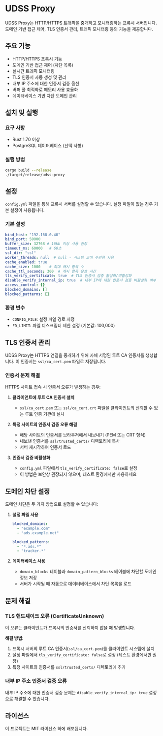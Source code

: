 # UDSS Proxy

UDSS Proxy는 HTTP/HTTPS 트래픽을 중개하고 모니터링하는 프록시 서버입니다. 도메인 기반 접근 제어, TLS 인증서 관리, 트래픽 모니터링 등의 기능을 제공합니다.

## 주요 기능

- HTTP/HTTPS 프록시 기능
- 도메인 기반 접근 제어 (차단 목록)
- 실시간 트래픽 모니터링
- TLS 인증서 자동 생성 및 관리
- 내부 IP 주소에 대한 인증서 검증 옵션
- 버퍼 풀 최적화로 메모리 사용 효율화
- 데이터베이스 기반 차단 도메인 관리

## 설치 및 실행

### 요구 사항
- Rust 1.70 이상
- PostgreSQL 데이터베이스 (선택 사항)

### 실행 방법
```bash
cargo build --release
./target/release/udss-proxy
```

## 설정

`config.yml` 파일을 통해 프록시 서버를 설정할 수 있습니다. 설정 파일이 없는 경우 기본 설정이 사용됩니다.

### 기본 설정
```yaml
bind_host: "192.168.0.40"
bind_port: 50000
buffer_size: 32768 # 16kb 이상 사용 권장
timeout_ms: 60000   # 60초
ssl_dir: "ssl"
worker_threads: null  # null - 시스템 코어 수만큼 사용
cache_enabled: true
cache_size: 1000    # 최대 캐시 항목 수
cache_ttl_seconds: 300  # 캐시 항목 유효 시간
tls_verify_certificate: true  # TLS 인증서 검증 활성화/비활성화
disable_verify_internal_ip: true  # 내부 IP에 대한 인증서 검증 비활성화 여부
access_control: {}
blocked_domains: []
blocked_patterns: []
```

### 환경 변수
- `CONFIG_FILE`: 설정 파일 경로 지정
- `FD_LIMIT`: 파일 디스크립터 제한 설정 (기본값: 100,000)

## TLS 인증서 관리

UDSS Proxy는 HTTPS 연결을 중개하기 위해 자체 서명된 루트 CA 인증서를 생성합니다. 이 인증서는 `ssl/ca_cert.pem` 파일로 저장됩니다.

### 인증서 문제 해결

HTTPS 사이트 접속 시 인증서 오류가 발생하는 경우:

1. **클라이언트에 루트 CA 인증서 설치**
   - `ssl/ca_cert.pem` 또는 `ssl/ca_cert.crt` 파일을 클라이언트의 신뢰할 수 있는 루트 인증 기관에 설치

2. **특정 사이트의 인증서 검증 오류 해결**
   - 해당 사이트의 인증서를 브라우저에서 내보내기 (PEM 또는 CRT 형식)
   - 내보낸 인증서를 `ssl/trusted_certs/` 디렉토리에 복사
   - 서버 재시작하여 인증서 로드

3. **인증서 검증 비활성화**
   - `config.yml` 파일에서 `tls_verify_certificate: false`로 설정
   - 이 방법은 보안상 권장되지 않으며, 테스트 환경에서만 사용하세요

## 도메인 차단 설정

도메인 차단은 두 가지 방법으로 설정할 수 있습니다:

1. **설정 파일 사용**
   ```yaml
   blocked_domains:
     - "example.com"
     - "ads.example.net"
   
   blocked_patterns:
     - "*.ads.*"
     - "tracker.*"
   ```

2. **데이터베이스 사용**
   - `domain_blocks` 테이블과 `domain_pattern_blocks` 테이블에 차단할 도메인 정보 저장
   - 서버가 시작될 때 자동으로 데이터베이스에서 차단 목록을 로드

## 문제 해결

### TLS 핸드셰이크 오류 (CertificateUnknown)

이 오류는 클라이언트가 프록시의 인증서를 신뢰하지 않을 때 발생합니다.

**해결 방법:**
1. 프록시 서버의 루트 CA 인증서(`ssl/ca_cert.pem`)를 클라이언트 시스템에 설치
2. 설정 파일에서 `tls_verify_certificate: false`로 설정 (테스트 환경에서만 권장)
3. 특정 사이트의 인증서를 `ssl/trusted_certs/` 디렉토리에 추가

### 내부 IP 주소 인증서 검증 오류

내부 IP 주소에 대한 인증서 검증 문제는 `disable_verify_internal_ip: true` 설정으로 해결할 수 있습니다.

## 라이선스

이 프로젝트는 MIT 라이선스 하에 배포됩니다.
